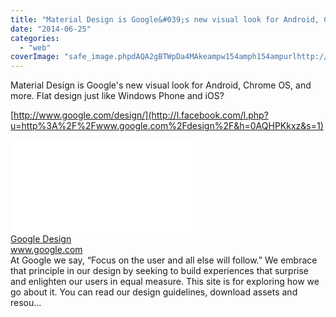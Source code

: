 ```yaml
---
title: "Material Design is Google&#039;s new visual look for Android, Chrome OS, and more. Fl..."
date: "2014-06-25"
categories: 
  - "web"
coverImage: "safe_image.phpdAQA2gBTWpDa4MAkeampw154amph154ampurlhttp://www.google.com/design/images/post_thumb_100x400.png"
---
```


Material Design is Google's new visual look for Android, Chrome OS, and more. Flat design just like Windows Phone and iOS?  
  
[http://www.google.com/design/](http://l.facebook.com/l.php?u=http%3A%2F%2Fwww.google.com%2Fdesign%2F&h=0AQHPKkxz&s=1)  
  
[![](images/safe_image.php?d=AQA2gBTWpDa4MAke&w=154&h=154&url=http%3A%2F%2Fwww.google.com%2Fdesign%2Fimages%2Fpost_thumb_100x400.png)](http://l.facebook.com/l.php?u=http%3A%2F%2Fwww.google.com%2Fdesign%2F&h=iAQHdeEYK&s=1)  
[Google Design](http://l.facebook.com/l.php?u=http%3A%2F%2Fwww.google.com%2Fdesign%2F&h=BAQF9Uuiw&s=1)  
www.google.com  
At Google we say, “Focus on the user and all else will follow.” We embrace that principle in our design by seeking to build experiences that surprise and enlighten our users in equal measure. This site is for exploring how we go about it. You can read our design guidelines, download assets and resou…
